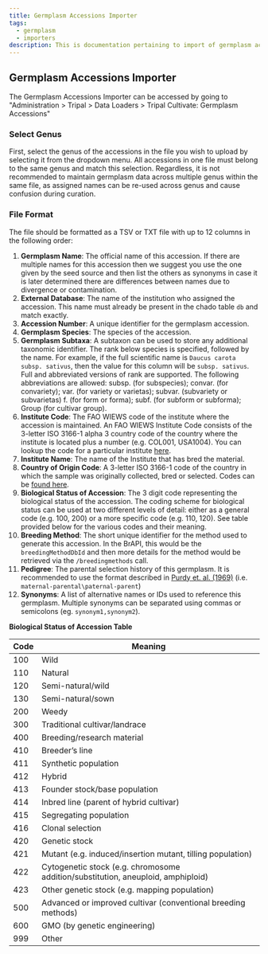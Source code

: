 ```yaml
---
title: Germplasm Accessions Importer
tags:
  - germplasm
  - importers
description: This is documentation pertaining to import of germplasm accessions data into the Chado database.
---
```


## Germplasm Accessions Importer
The Germplasm Accessions Importer can be accessed by going to "Administration > Tripal > Data Loaders > Tripal Cultivate: Germplasm Accessions"

### Select Genus
First, select the genus of the accessions in the file you wish to upload by selecting it from the dropdown menu. All accessions in one file must belong to the same genus and match this selection. Regardless, it is not recommended to maintain germplasm data across multiple genus within the same file, as assigned names can be re-used across genus and cause confusion during curation.
### File Format
The file should be formatted as a TSV or TXT file with up to 12 columns in the following order:
1. **Germplasm Name**: The official name of this accession. If there are multiple names for this accession then we suggest you use the one given by the seed source and then list the others as synonyms in case it is later determined there are differences between names due to divergence or contamination.
2. **External Database**: The name of the institution who assigned the accession. This name must already be present in the chado table `db` and match exactly.
3. **Accession Number**: A unique identifier for the germplasm accession.
4. **Germplasm Species**: The species of the accession.
5. **Germplasm Subtaxa**: A subtaxon can be used to store any additional taxonomic identifier. The rank below species is specified, followed by the name. For example, if the full scientific name is `Daucus carota subsp. sativus`, then the value for this column will be `subsp. sativus`. Full and abbreviated versions of rank are supported. The following abbreviations are allowed: subsp. (for subspecies); convar. (for convariety); var. (for variety or varietas); subvar. (subvariety or subvarietas) f. (for form or forma); subf. (for subform or subforma); Group (for cultivar group).
6. **Institute Code**: The FAO WIEWS code of the institute where the accession is maintained. An FAO WIEWS Institute Code consists of the 3-letter ISO 3166-1 alpha 3 country code of the country where the institute is located plus a number (e.g. COL001, USA1004). You can lookup the code for a particular institute [here](https://www.fao.org/wiews/data/organizations/en/?no_cache=1).
7. **Institute Name**: The name of the Institute that has bred the material.
8. **Country of Origin Code**: A 3-letter ISO 3166-1 code of the country in which the sample was originally collected, bred or selected. Codes can be [found here](https://en.wikipedia.org/wiki/ISO_3166-1_alpha-3).
9. **Biological Status of Accession**: The 3 digit code representing the biological status of the accession. The coding scheme for biological status can be used at two different levels of detail: either as a general code (e.g. 100, 200) or a more specific code (e.g. 110, 120). See table provided below for the various codes and their meaning.
10. **Breeding Method**: The short unique identifier for the method used to generate this accession. In the BrAPI, this would be the `breedingMethodDbId` and then more details for the method would be retrieved via the `/breedingmethods` call.
11. **Pedigree**: The parental selection history of this germplasm. It is recommended to use the format described in [Purdy et. al. (1969)](https://acsess.onlinelibrary.wiley.com/doi/epdf/10.2135/cropsci1968.0011183X000800040002x) (i.e. `maternal-parental\paternal-parent`)
12. **Synonyms**: A list of alternative names or IDs used to reference this germplasm. Multiple synonyms can be separated using commas or semicolons (eg. `synonym1,synonym2`).

**Biological Status of Accession Table**

  | Code | Meaning    |
  |------|------------|
  | 100  | Wild       |
  | 110  | Natural    |
  | 120  | Semi-natural/wild |
  | 130  | Semi-natural/sown |
  | 200  | Weedy |
  | 300  | Traditional cultivar/landrace |
  | 400  | Breeding/research material |
  | 410  | Breeder’s line |
  | 411  | Synthetic population |
  | 412  | Hybrid |
  | 413  | Founder stock/base population |
  | 414  | Inbred line (parent of hybrid cultivar) |
  | 415  | Segregating population |
  | 416  | Clonal selection |
  | 420  | Genetic stock |
  | 421  | Mutant (e.g. induced/insertion mutant, tilling population) |
  | 422  | Cytogenetic stock (e.g. chromosome addition/substitution, aneuploid, amphiploid) |
  | 423  | Other genetic stock (e.g. mapping population) |
  | 500  | Advanced or improved cultivar (conventional breeding methods) |
  | 600  | GMO (by genetic engineering) |
  | 999  | Other |
